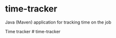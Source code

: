 # time-tracker
Java (Maven) application for tracking time on the job

Time tracker
#   t i m e - t r a c k e r  
 